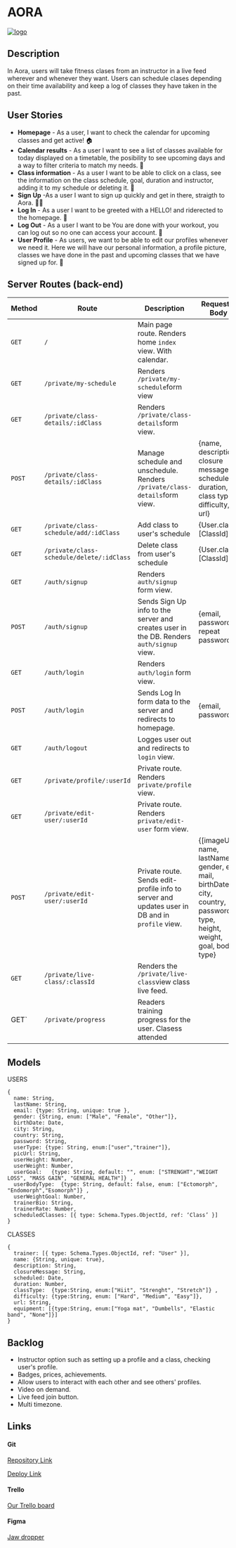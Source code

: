 # AORA

[![logo](https://res.cloudinary.com/dbggt3o28/image/upload/v1605774696/AORA-logo_AORA_-_PNK_-_Tagline_ful5wg.jpg)](https://res.cloudinary.com/dbggt3o28/image/upload/v1605774696/AORA-logo_AORA_-_PNK_-_Tagline_ful5wg.jpg)

## Description

In Aora, users will take fitness clases from an instructor in a live feed wherever and whenever they want. Users can schedule clases depending on their time availability and keep a log of classes they have taken in the past.

## User Stories

- **Homepage** - As a user, I want to check the calendar for upcoming classes and get active! 🏠
- **Calendar results** - As a user I want to see a list of classes available for today displayed on a timetable, the posibility to see upcoming days and a way to filter criteria to match my needs. 🔎
- **Class information** - As a user I want to be able to click on a class, see the information on the class schedule, goal, duration and instructor, adding it to my schedule or deleting it. 💪
- **Sign Up** -As a user I want to sign up quickly and get in there, straigth to Aora. 🏋️‍♂️
- **Log In** - As a user I want to be greeted with a HELLO! and riderected to the homepage. 🙌 
- **Log Out** - As a user I want to be  You are done with your workout, you can log out so no one can access your account. 👋
- **User Profile** - As users, we want to be able to edit our profiles whenever we need it. Here we will have our personal information, a profile picture, classes we have done in the past and upcoming classes that we have signed up for. 🥊

## Server Routes (back-end)

| **Method** | **Route**                                 | **Description**                                              | **Request - Body**                                           |
| ---------- | ----------------------------------------- | ------------------------------------------------------------ | ------------------------------------------------------------ |
| `GET`      | `/`                                       | Main page route. Renders home `index` view. With calendar.   |                                                              |
| `GET`      | `/private/my-schedule`                    | Renders `/private/my-schedule`form view                      |                                                              |
| `GET`      | `/private/class-details/:idClass`         | Renders `/private/class-details`form view.                   |                                                              |
| `POST`     | `/private/class-details/:idClass`         | Manage schedule and unschedule. Renders `/private/class-details`form view. | {name, description, closure message, schedule, duration, class type, difficulty, url} |
| `GET`      | `/private/class-schedule/add/:idClass`    | Add class to user's schedule                                 | {User.class: [ClassId]}`                                     |
| `GET`      | `/private/class-schedule/delete/:idClass` | Delete class from user's schedule                            | {User.class: [ClassId]}`                                     |
| `GET`      | `/auth/signup`                            | Renders `auth/signup` form view.                             |                                                              |
| `POST`     | `/auth/signup`                            | Sends Sign Up info to the server and creates user in the DB. Renders `auth/signup` view. | {email, password, repeat password}                           |
| `GET`      | `/auth/login`                             | Renders `auth/login` form view.                              |                                                              |
| `POST`     | `/auth/login`                             | Sends Log In form data to the server and redirects to homepage. | {email, password}                                            |
| `GET`      | `/auth/logout`                            | Logges user out and redirects to `login` view.               |                                                              |
| `GET`      | `/private/profile/:userId`                | Private route. Renders `private/profile` view.               |                                                              |
| `GET`      | `/private/edit-user/:userId`              | Private route. Renders `private/edit-user` form view.        |                                                              |
| `POST`     | `/private/edit-user/:userId`              | Private route. Sends edit-profile info to server and updates user in DB and in `profile` view. | {[imageUrl], name, lastName, gender, e-mail, birthDate, city, country, password, type, height, weight, goal, body type} |
| `GET`      | `/private/live-class/:classId`            | Renders the `/private/live-class`view class live feed.       |                                                              |
| GET`       | `/private/progress`                       | Readers training progress for the user. Clasess attended     |                                                              |

## Models

USERS

```
{
  name: String,
  lastName: String,
  email: {type: String, unique: true },
  gender: {String, enum: ["Male", "Female", "Other"]},
  birthDate: Date,
  city: String,
  country: String,
  password: String,
  userType: {type: String, enum:["user","trainer"]},
  picUrl: String,
  userHeight: Number,
  userWeight: Number,
  userGoal:   {type: String, default: "", enum: ["STRENGHT","WEIGHT LOSS", "MASS GAIN", "GENERAL HEALTH"]} ,
  userBodyType:  {type: String, default: false, enum: ["Ectomorph", "Endomorph","Esomorph"]} ,
  userWeightGoal: Number,
  trainerBio: String,
  trainerRate: Number,
  scheduledClasses: [{ type: Schema.Types.ObjectId, ref: ‘Class’ }]
}
```

CLASSES

```
{
  trainer: [{ type: Schema.Types.ObjectId, ref: "User" }],
  name: {String, unique: true},
  description: String,
  closureMessage: String,
  scheduled: Date,
  duration: Number,
  classType:  {type:String, enum:["Hiit", "Strenght", "Stretch"]} ,
  difficulty: {type:String, enum: ["Hard", "Medium", "Easy"]},
  url: String,
  equipment: [{type:String, enum:["Yoga mat", "Dumbells", "Elastic band", "None"]}]
}
```

## Backlog

- Instructor option such as setting up a profile and a class, checking user's profile.
- Badges, prices, achievements.
- Allow users to interact with each other and see others' profiles.
- Video on demand.
- Live feed join button.
- Multi timezone.

## Links

#### Git

[Repository Link](https://github.com/mirko1075/Aora)

[Deploy Link](https://why-so-serial.herokuapp.com/)

#### Trello

[Our Trello board](https://trello.com/b/yAu4Puzc/aora)

#### Figma

[Jaw dropper](https://www.figma.com/file/xDs3PWFw0z6c81lIGlABfs/AORA-%40-Ironhack?node-id=872%3A21155)

